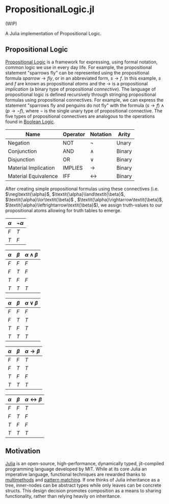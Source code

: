 # PropositionalLogic.jl

(WIP)

A Julia implementation of Propositional Logic.

## Propositional Logic

[Propositional Logic](https://en.wikipedia.org/wiki/Propositional_calculus) is a framework for expressing, using formal notation, 
common logic we use in every day life.
For example, the propositional statement "sparrows fly" can be represented using the propositional formula 
$\textit{sparrow}\rightarrow\textit{fly}$, or in an abbreviated form, $\textit{s}\rightarrow\textit{f}$.
In this example, $\textit{s}$ and $\textit{f}$ are known as propositional _atoms_ and the $\rightarrow$ is a propositional _implication_ (a binary
type of propositional _connective_).
The language of propositional logic is defined recursively through stringing propositional formulas using propositional connectives.
For example, we can express the statement "sparrows fly and penguins do not fly" with the formula $(\textit{s}\rightarrow\textit{f})\land(\textit{p}\rightarrow\neg\textit{f})$,
where $\neg$ is the single unary type of propositional connective.
The five types of propositional connectives are analogous to the operations found in [Boolean Logic](https://en.wikipedia.org/wiki/Boolean_algebra).

| Name                 | Operator | Notation          | Arity  |
|----------------------|----------|-------------------|--------|
| Negation             | NOT      | $\neg$            | Unary  |
| Conjunction          | AND      | $\land$           | Binary |
| Disjunction          | OR       | $\lor$            | Binary |
| Material Implication | IMPLIES  | $\rightarrow$     | Binary |
| Material Equivalence | IFF      | $\leftrightarrow$ | Binary |

After creating simple propositional formulas using these connectives (i.e. $\neg\textit{\alpha}$, $\textit{\alpha}\land\textit{\beta}$, $\textit{\alpha}\lor\textit{\beta}$
, $\textit{\alpha}\rightarrow\textit{\beta}$, $\textit{\alpha}\leftrightarrow\textit{\beta}$), we assign truth-values to our propositional atoms allowing for truth 
tables to emerge.

| $\alpha$ | $\neg\alpha$ |
|----------|--------------|
| $F$      | $T$          |
| $T$      | $F$          |

| $\alpha$ | $\beta$ | $\alpha\land\beta$ |
|----------|---------|--------------------|
| $F$      | $F$     | $F$                |
| $F$      | $T$     | $F$                |
| $T$      | $F$     | $F$                |
| $T$      | $T$     | $T$                |

| $\alpha$ | $\beta$ | $\alpha\lor\beta$ |
|----------|---------|-------------------|
| $F$      | $F$     | $F$               |
| $F$      | $T$     | $T$               |
| $T$      | $F$     | $T$               |
| $T$      | $T$     | $T$               |

| $\alpha$ | $\beta$ | $\alpha\rightarrow\beta$ |
|----------|---------|--------------------------|
| $F$      | $F$     | $T$                      |
| $F$      | $T$     | $T$                      |
| $T$      | $F$     | $F$                      |
| $T$      | $T$     | $T$                      |

| $\alpha$ | $\beta$ | $\alpha\leftrightarrow\beta$ |
|----------|---------|------------------------------|
| $F$      | $F$     | $T$                          |
| $F$      | $T$     | $F$                          |
| $T$      | $F$     | $F$                          |
| $T$      | $T$     | $T$                          |

## Motivation

[Julia](https://julialang.org/) is an open-source, high-performance, dynamically typed, jit-compiled programming language developed by MIT.
While at its core Julia an imperative language, functional techniques are rewarded thanks to 
[multimethods](https://en.wikipedia.org/wiki/Multiple_dispatch) and [pattern matching](https://en.wikipedia.org/wiki/Pattern_matching).
If one thinks of Julia inheritance as a tree, inner-nodes can be abstract types while only leaves can be concrete structs.
This design decision promotes composition as a means to sharing functionality, rather than relying heavily on inheritance.

